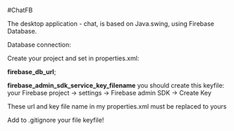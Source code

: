 #ChatFB
<p>The desktop application - chat, is based on Java.swing, using Firebase Database.</p>

<p>Database connection:</p> 
<p>Create your project and set in properties.xml:</p>
<p><b>firebase_db_url</b>;</p>
<p><b>firebase_admin_sdk_service_key_filename</b>
you should create this keyfile:<br>
your Firebase project -> settings -> Firebase admin SDK -> Create Key<br>
<p>These url and key file name in my properties.xml must be replaced to yours</p>
<p>Add to .gitignore your file keyfile!</p>